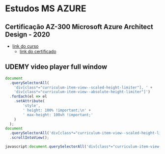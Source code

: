 # Estudos MS AZURE


## Certificação AZ-300 Microsoft Azure Architect Design - 2020

- [link do curso](https://www.udemy.com/course/certificacao-microsoft-azure-architect-technologies-az-300/)
    - [link do certificado](https://www.udemy.com/certificate/UC-7b0cff55-27ce-4365-99bf-c60b8c8ef826/)



## UDEMY video player full window
````javascript
document
  .querySelectorAll(
    'div[class*="curriculum-item-view--scaled-height-limiter"], ' +
    'div[class*="curriculum-item-view--absolute-height-limiter"]')
  .forEach(el => el
    .setAttribute(
        'style',
        ' height: 100% !important;\n' +
        ' max-height: 100vh !important;'
    )
  );
document
  .querySelectorAll('div[class*="curriculum-item-view--scaled-height-limiter"]')[0]
  .scrollIntoView();
````
````javascript
javascript:document.querySelectorAll('div[class*="curriculum-item-view--scaled-height-limiter"], div[class*="curriculum-item-view--absolute-height-limiter"]').forEach(el => el.setAttribute('style', ' height: 100% !important; max-height: 100vh !important;'));document.querySelectorAll('div[class*="curriculum-item-view--scaled-height-limiter"]')[0].scrollIntoView();
````
